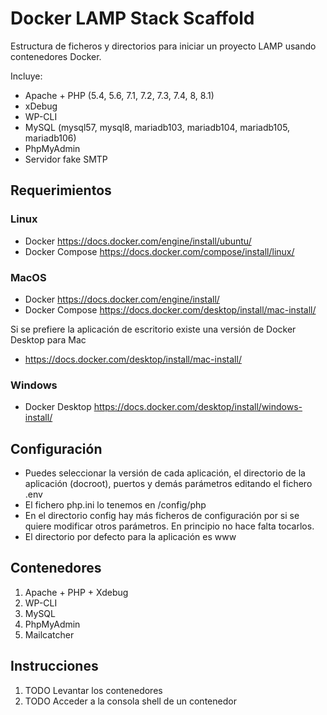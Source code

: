 # Docker LAMP Stack Scaffold

Estructura de ficheros y directorios para iniciar un proyecto LAMP usando contenedores Docker.

Incluye:
- Apache + PHP (5.4, 5.6, 7.1, 7.2, 7.3, 7.4, 8, 8.1)
- xDebug
- WP-CLI
- MySQL (mysql57, mysql8, mariadb103, mariadb104, mariadb105, mariadb106)
- PhpMyAdmin
- Servidor fake SMTP

## Requerimientos
### Linux
- Docker https://docs.docker.com/engine/install/ubuntu/
- Docker Compose https://docs.docker.com/compose/install/linux/

### MacOS
- Docker https://docs.docker.com/engine/install/
- Docker Compose https://docs.docker.com/desktop/install/mac-install/

Si se prefiere la aplicación de escritorio existe una versión de Docker Desktop para Mac
- https://docs.docker.com/desktop/install/mac-install/
### Windows
- Docker Desktop https://docs.docker.com/desktop/install/windows-install/

## Configuración

- Puedes seleccionar la versión de cada aplicación, el directorio de la aplicación (docroot), puertos y demás parámetros editando el fichero .env
- El fichero php.ini lo tenemos en /config/php
- En el directorio config hay más ficheros de configuración por si se quiere modificar otros parámetros. En principio no hace falta tocarlos.
- El directorio por defecto para la aplicación es www

## Contenedores

1. Apache + PHP + Xdebug
2. WP-CLI
3. MySQL
4. PhpMyAdmin
5. Mailcatcher

## Instrucciones
1. TODO Levantar los contenedores
2. TODO Acceder a la consola shell de un contenedor

